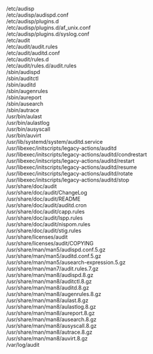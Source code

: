 /etc/audisp  
/etc/audisp/audispd.conf  
/etc/audisp/plugins.d  
/etc/audisp/plugins.d/af\_unix.conf  
/etc/audisp/plugins.d/syslog.conf  
/etc/audit  
/etc/audit/audit.rules  
/etc/audit/auditd.conf  
/etc/audit/rules.d  
/etc/audit/rules.d/audit.rules  
/sbin/audispd  
/sbin/auditctl  
/sbin/auditd  
/sbin/augenrules  
/sbin/aureport  
/sbin/ausearch  
/sbin/autrace  
/usr/bin/aulast  
/usr/bin/aulastlog  
/usr/bin/ausyscall  
/usr/bin/auvirt  
/usr/lib/systemd/system/auditd.service  
/usr/libexec/initscripts/legacy-actions/auditd  
/usr/libexec/initscripts/legacy-actions/auditd/condrestart  
/usr/libexec/initscripts/legacy-actions/auditd/restart  
/usr/libexec/initscripts/legacy-actions/auditd/resume  
/usr/libexec/initscripts/legacy-actions/auditd/rotate  
/usr/libexec/initscripts/legacy-actions/auditd/stop  
/usr/share/doc/audit  
/usr/share/doc/audit/ChangeLog  
/usr/share/doc/audit/README  
/usr/share/doc/audit/auditd.cron  
/usr/share/doc/audit/capp.rules  
/usr/share/doc/audit/lspp.rules  
/usr/share/doc/audit/nispom.rules  
/usr/share/doc/audit/stig.rules  
/usr/share/licenses/audit  
/usr/share/licenses/audit/COPYING  
/usr/share/man/man5/audispd.conf.5.gz  
/usr/share/man/man5/auditd.conf.5.gz  
/usr/share/man/man5/ausearch-expression.5.gz  
/usr/share/man/man7/audit.rules.7.gz  
/usr/share/man/man8/audispd.8.gz  
/usr/share/man/man8/auditctl.8.gz  
/usr/share/man/man8/auditd.8.gz  
/usr/share/man/man8/augenrules.8.gz  
/usr/share/man/man8/aulast.8.gz  
/usr/share/man/man8/aulastlog.8.gz  
/usr/share/man/man8/aureport.8.gz  
/usr/share/man/man8/ausearch.8.gz  
/usr/share/man/man8/ausyscall.8.gz  
/usr/share/man/man8/autrace.8.gz  
/usr/share/man/man8/auvirt.8.gz  
/var/log/audit  
